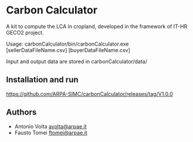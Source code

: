 # Carbon Calculator
A kit to compute the LCA in cropland, developed in the framework of IT-HR GECO2 project.

Usage: carbonCalculator/bin/carbonCalculator.exe [sellerDataFileName.csv] [buyerDataFileName.csv] 

Input and output data are stored in carbonCalculator/data/

## Installation and run
https://github.com/ARPA-SIMC/carbonCalculator/releases/tag/V1.0.0

## Authors
- Antonio Volta avolta@arpae.it
- Fausto Tomei ftomei@arpae.it
